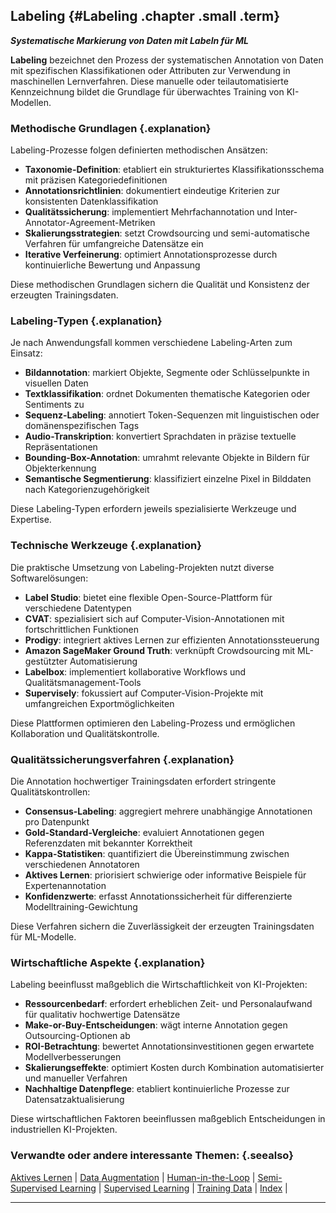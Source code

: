 ## Labeling {#Labeling .chapter .small .term}

***Systematische Markierung von Daten mit Labeln für ML***

**Labeling** bezeichnet den Prozess der systematischen Annotation von Daten mit spezifischen Klassifikationen oder Attributen zur Verwendung in maschinellen Lernverfahren.
Diese manuelle oder teilautomatisierte Kennzeichnung bildet die Grundlage für überwachtes Training von KI-Modellen.

### Methodische Grundlagen {.explanation}

Labeling-Prozesse folgen definierten methodischen Ansätzen:

- **Taxonomie-Definition**: etabliert ein strukturiertes Klassifikationsschema mit präzisen Kategoriedefinitionen
- **Annotationsrichtlinien**: dokumentiert eindeutige Kriterien zur konsistenten Datenklassifikation
- **Qualitätssicherung**: implementiert Mehrfachannotation und Inter-Annotator-Agreement-Metriken
- **Skalierungsstrategien**: setzt Crowdsourcing und semi-automatische Verfahren für umfangreiche Datensätze ein
- **Iterative Verfeinerung**: optimiert Annotationsprozesse durch kontinuierliche Bewertung und Anpassung

Diese methodischen Grundlagen sichern die Qualität und Konsistenz der erzeugten Trainingsdaten.

### Labeling-Typen {.explanation}

Je nach Anwendungsfall kommen verschiedene Labeling-Arten zum Einsatz:

- **Bildannotation**: markiert Objekte, Segmente oder Schlüsselpunkte in visuellen Daten
- **Textklassifikation**: ordnet Dokumenten thematische Kategorien oder Sentiments zu
- **Sequenz-Labeling**: annotiert Token-Sequenzen mit linguistischen oder domänenspezifischen Tags
- **Audio-Transkription**: konvertiert Sprachdaten in präzise textuelle Repräsentationen
- **Bounding-Box-Annotation**: umrahmt relevante Objekte in Bildern für Objekterkennung
- **Semantische Segmentierung**: klassifiziert einzelne Pixel in Bilddaten nach Kategorienzugehörigkeit

Diese Labeling-Typen erfordern jeweils spezialisierte Werkzeuge und Expertise.

### Technische Werkzeuge {.explanation}

Die praktische Umsetzung von Labeling-Projekten nutzt diverse Softwarelösungen:

- **Label Studio**: bietet eine flexible Open-Source-Plattform für verschiedene Datentypen
- **CVAT**: spezialisiert sich auf Computer-Vision-Annotationen mit fortschrittlichen Funktionen
- **Prodigy**: integriert aktives Lernen zur effizienten Annotationssteuerung
- **Amazon SageMaker Ground Truth**: verknüpft Crowdsourcing mit ML-gestützter Automatisierung
- **Labelbox**: implementiert kollaborative Workflows und Qualitätsmanagement-Tools
- **Supervisely**: fokussiert auf Computer-Vision-Projekte mit umfangreichen Exportmöglichkeiten

Diese Plattformen optimieren den Labeling-Prozess und ermöglichen Kollaboration und Qualitätskontrolle.

### Qualitätssicherungsverfahren {.explanation}

Die Annotation hochwertiger Trainingsdaten erfordert stringente Qualitätskontrollen:

- **Consensus-Labeling**: aggregiert mehrere unabhängige Annotationen pro Datenpunkt
- **Gold-Standard-Vergleiche**: evaluiert Annotationen gegen Referenzdaten mit bekannter Korrektheit
- **Kappa-Statistiken**: quantifiziert die Übereinstimmung zwischen verschiedenen Annotatoren
- **Aktives Lernen**: priorisiert schwierige oder informative Beispiele für Expertenannotation
- **Konfidenzwerte**: erfasst Annotationssicherheit für differenzierte Modelltraining-Gewichtung

Diese Verfahren sichern die Zuverlässigkeit der erzeugten Trainingsdaten für ML-Modelle.

### Wirtschaftliche Aspekte {.explanation}

Labeling beeinflusst maßgeblich die Wirtschaftlichkeit von KI-Projekten:

- **Ressourcenbedarf**: erfordert erheblichen Zeit- und Personalaufwand für qualitativ hochwertige Datensätze
- **Make-or-Buy-Entscheidungen**: wägt interne Annotation gegen Outsourcing-Optionen ab
- **ROI-Betrachtung**: bewertet Annotationsinvestitionen gegen erwartete Modellverbesserungen
- **Skalierungseffekte**: optimiert Kosten durch Kombination automatisierter und manueller Verfahren
- **Nachhaltige Datenpflege**: etabliert kontinuierliche Prozesse zur Datensatzaktualisierung

Diese wirtschaftlichen Faktoren beeinflussen maßgeblich Entscheidungen in industriellen KI-Projekten.

### Verwandte oder andere interessante Themen: {.seealso}

[Aktives Lernen](#Aktives-Lernen) |
[Data Augmentation](#Data-Augmentation) |
[Human-in-the-Loop](#Human-in-the-Loop) |
[Semi-Supervised Learning](#Semi-Supervised-Learning) |
[Supervised Learning](#Supervised-Learning) |
[Training Data](#Training-Data) |
[Index](#Index) |

----


